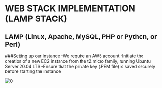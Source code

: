 # WEB STACK IMPLEMENTATION (LAMP STACK)

## LAMP (Linux, Apache, MySQL, PHP or Python, or Perl)
###Setting up our instance
-We require an AWS account
-Initiate the creation of a new EC2 instance from the t2.micro family, running Ubuntu Server 20.04 LTS
-Ensure that the private key (.PEM file) is saved securely before starting the instance

![0](https://user-images.githubusercontent.com/123396933/230746708-9004290c-a603-4d95-b70e-7534c0225186.PNG)
